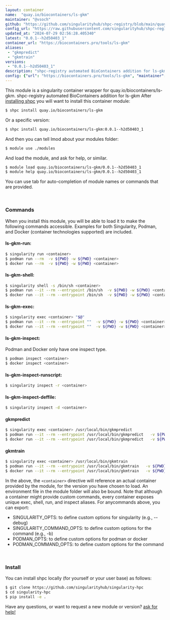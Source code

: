 ```yaml
---
layout: container
name:  "quay.io/biocontainers/ls-gkm"
maintainer: "@vsoch"
github: "https://github.com/singularityhub/shpc-registry/blob/main/quay.io/biocontainers/ls-gkm/container.yaml"
config_url: "https://raw.githubusercontent.com/singularityhub/shpc-registry/main/quay.io/biocontainers/ls-gkm/container.yaml"
updated_at: "2024-07-29 02:56:28.405340"
latest: "0.0.1--h2d50403_1"
container_url: "https://biocontainers.pro/tools/ls-gkm"
aliases:
 - "gkmpredict"
 - "gkmtrain"
versions:
 - "0.0.1--h2d50403_1"
description: "shpc-registry automated BioContainers addition for ls-gkm"
config: {"url": "https://biocontainers.pro/tools/ls-gkm", "maintainer": "@vsoch", "description": "shpc-registry automated BioContainers addition for ls-gkm", "latest": {"0.0.1--h2d50403_1": "sha256:ee52581fbbc1e953e565c341c3210072ccf44b1f9989eb59536e4a71b4bbfa90"}, "tags": {"0.0.1--h2d50403_1": "sha256:ee52581fbbc1e953e565c341c3210072ccf44b1f9989eb59536e4a71b4bbfa90"}, "docker": "quay.io/biocontainers/ls-gkm", "aliases": {"gkmpredict": "/usr/local/bin/gkmpredict", "gkmtrain": "/usr/local/bin/gkmtrain"}}
---
```


This module is a singularity container wrapper for quay.io/biocontainers/ls-gkm.
shpc-registry automated BioContainers addition for ls-gkm
After [installing shpc](#install) you will want to install this container module:


```bash
$ shpc install quay.io/biocontainers/ls-gkm
```

Or a specific version:

```bash
$ shpc install quay.io/biocontainers/ls-gkm:0.0.1--h2d50403_1
```

And then you can tell lmod about your modules folder:

```bash
$ module use ./modules
```

And load the module, and ask for help, or similar.

```bash
$ module load quay.io/biocontainers/ls-gkm/0.0.1--h2d50403_1
$ module help quay.io/biocontainers/ls-gkm/0.0.1--h2d50403_1
```

You can use tab for auto-completion of module names or commands that are provided.

<br>

### Commands

When you install this module, you will be able to load it to make the following commands accessible.
Examples for both Singularity, Podman, and Docker (container technologies supported) are included.

#### ls-gkm-run:

```bash
$ singularity run <container>
$ podman run --rm  -v ${PWD} -w ${PWD} <container>
$ docker run --rm  -v ${PWD} -w ${PWD} <container>
```

#### ls-gkm-shell:

```bash
$ singularity shell -s /bin/sh <container>
$ podman run --it --rm --entrypoint /bin/sh  -v ${PWD} -w ${PWD} <container>
$ docker run --it --rm --entrypoint /bin/sh  -v ${PWD} -w ${PWD} <container>
```

#### ls-gkm-exec:

```bash
$ singularity exec <container> "$@"
$ podman run --it --rm --entrypoint ""  -v ${PWD} -w ${PWD} <container> "$@"
$ docker run --it --rm --entrypoint ""  -v ${PWD} -w ${PWD} <container> "$@"
```

#### ls-gkm-inspect:

Podman and Docker only have one inspect type.

```bash
$ podman inspect <container>
$ docker inspect <container>
```

#### ls-gkm-inspect-runscript:

```bash
$ singularity inspect -r <container>
```

#### ls-gkm-inspect-deffile:

```bash
$ singularity inspect -d <container>
```


#### gkmpredict

```bash
$ singularity exec <container> /usr/local/bin/gkmpredict
$ podman run --it --rm --entrypoint /usr/local/bin/gkmpredict   -v ${PWD} -w ${PWD} <container> -c " $@"
$ docker run --it --rm --entrypoint /usr/local/bin/gkmpredict   -v ${PWD} -w ${PWD} <container> -c " $@"
```


#### gkmtrain

```bash
$ singularity exec <container> /usr/local/bin/gkmtrain
$ podman run --it --rm --entrypoint /usr/local/bin/gkmtrain   -v ${PWD} -w ${PWD} <container> -c " $@"
$ docker run --it --rm --entrypoint /usr/local/bin/gkmtrain   -v ${PWD} -w ${PWD} <container> -c " $@"
```



In the above, the `<container>` directive will reference an actual container provided
by the module, for the version you have chosen to load. An environment file in the
module folder will also be bound. Note that although a container
might provide custom commands, every container exposes unique exec, shell, run, and
inspect aliases. For anycommands above, you can export:

 - SINGULARITY_OPTS: to define custom options for singularity (e.g., --debug)
 - SINGULARITY_COMMAND_OPTS: to define custom options for the command (e.g., -b)
 - PODMAN_OPTS: to define custom options for podman or docker
 - PODMAN_COMMAND_OPTS: to define custom options for the command

<br>

### Install

You can install shpc locally (for yourself or your user base) as follows:

```bash
$ git clone https://github.com/singularityhub/singularity-hpc
$ cd singularity-hpc
$ pip install -e .
```

Have any questions, or want to request a new module or version? [ask for help!](https://github.com/singularityhub/singularity-hpc/issues)